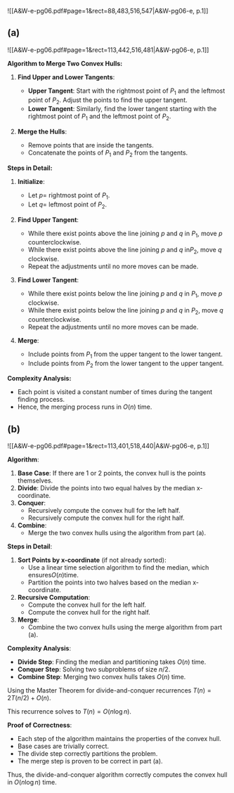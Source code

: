 

![[A&W-e-pg06.pdf#page=1&rect=88,483,516,547|A&W-pg06-e, p.1]]



<div class="page-break" style="page-break-before: always;"></div>

## (a)
![[A&W-e-pg06.pdf#page=1&rect=113,442,516,481|A&W-pg06-e, p.1]]

**Algorithm to Merge Two Convex Hulls:**
1. **Find Upper and Lower Tangents**:
   - **Upper Tangent**: Start with the rightmost point of $P_1$ and the leftmost point of $P_2$. Adjust the points to find the upper tangent.
   - **Lower Tangent**: Similarly, find the lower tangent starting with the rightmost point of $P_1$ and the leftmost point of $P_2$.

2. **Merge the Hulls**:
   - Remove points that are inside the tangents.
   - Concatenate the points of $P_1$ and $P_2$ from the tangents.

**Steps in Detail:**
1. **Initialize**:
   - Let $p =$ rightmost point of $P_1$.
   - Let $q =$ leftmost point of $P_2$.

2. **Find Upper Tangent**:
   - While there exist points above the line joining $p$ and $q$ in $P_1$, move $p$ counterclockwise.
   - While there exist points above the line joining $p$ and $q$ in$P_2$, move $q$ clockwise.
   - Repeat the adjustments until no more moves can be made.

3. **Find Lower Tangent**:
   - While there exist points below the line joining $p$ and $q$ in $P_1$, move $p$ clockwise.
   - While there exist points below the line joining $p$ and $q$ in $P_2$, move $q$ counterclockwise.
   - Repeat the adjustments until no more moves can be made.

4. **Merge**:
   - Include points from $P_1$ from the upper tangent to the lower tangent.
   - Include points from $P_2$ from the lower tangent to the upper tangent.

**Complexity Analysis:**
- Each point is visited a constant number of times during the tangent finding process.
- Hence, the merging process runs in $O(n)$ time.



<div class="page-break" style="page-break-before: always;"></div>

## (b)
![[A&W-e-pg06.pdf#page=1&rect=113,401,518,440|A&W-pg06-e, p.1]]

**Algorithm**:
1. **Base Case**: If there are 1 or 2 points, the convex hull is the points themselves.
2. **Divide**: Divide the points into two equal halves by the median x-coordinate.
3. **Conquer**:
   - Recursively compute the convex hull for the left half.
   - Recursively compute the convex hull for the right half.
4. **Combine**:
   - Merge the two convex hulls using the algorithm from part (a).

**Steps in Detail**:
1. **Sort Points by x-coordinate** (if not already sorted):
   - Use a linear time selection algorithm to find the median, which ensures$O(n)$time.
   - Partition the points into two halves based on the median x-coordinate.
2. **Recursive Computation**:
   - Compute the convex hull for the left half.
   - Compute the convex hull for the right half.
3. **Merge**:
   - Combine the two convex hulls using the merge algorithm from part (a).

**Complexity Analysis**:
- **Divide Step**: Finding the median and partitioning takes $O(n)$ time.
- **Conquer Step**: Solving two subproblems of size $n/2$.
- **Combine Step**: Merging two convex hulls takes $O(n)$ time.

Using the Master Theorem for divide-and-conquer recurrences $T(n) = 2T(n/2) + O(n)$.

This recurrence solves to $T(n) = O(n \log n)$.

**Proof of Correctness**:
- Each step of the algorithm maintains the properties of the convex hull.
- Base cases are trivially correct.
- The divide step correctly partitions the problem.
- The merge step is proven to be correct in part (a).

Thus, the divide-and-conquer algorithm correctly computes the convex hull in $O(n \log n)$ time.
